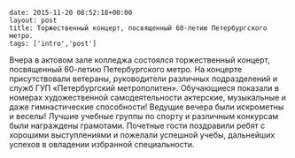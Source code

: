 ```
date: 2015-11-20 08:52:18+00:00
layout: post
title: Торжественный концерт, посвященный 60-летию Петербургского метро.
tags: ['intro','post']
```

Вчера в актовом зале колледжа состоялся торжественный концерт, посвященный 60-летию Петербургского метро. На концерте присутствовали ветераны, руководители различных подразделений и служб ГУП «Петербургский метрополитен». Обучающиеся показали в номерах художественной самодеятельности актерские, музыкальные и даже гимнастические способности! Ведущие вечера были искрометны и веселы! Лучшие учебные группы по спорту и различным конкурсам были награждены грамотами. Почетные гости поздравили ребят с хорошими выступлениями и пожелали успешной учебы, дальнейших успехов в овладении избранной специальности.
